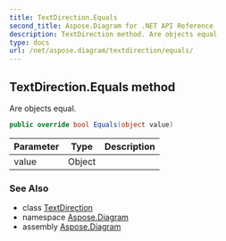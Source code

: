 ```yaml
---
title: TextDirection.Equals
second_title: Aspose.Diagram for .NET API Reference
description: TextDirection method. Are objects equal
type: docs
url: /net/aspose.diagram/textdirection/equals/
---
```

## TextDirection.Equals method

Are objects equal.

```csharp
public override bool Equals(object value)
```

| Parameter | Type | Description |
| --- | --- | --- |
| value | Object |  |

### See Also

* class [TextDirection](../)
* namespace [Aspose.Diagram](../../textdirection/)
* assembly [Aspose.Diagram](../../../)


